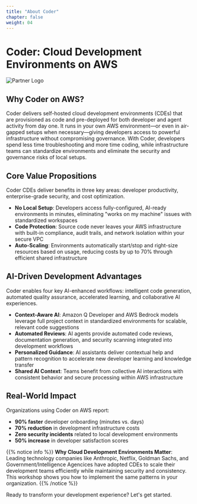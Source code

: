 ```yaml
---
title: "About Coder"
chapter: false
weight: 04
---
```


# Coder: Cloud Development Environments on AWS

![Partner Logo](/images/coder-logo-black.png)

## Why Coder on AWS?

Coder delivers self-hosted cloud development environments (CDEs) that are provisioned as code and pre-deployed for both developer and agent activity from day one. It runs in your own AWS environment—or even in air-gapped setups when necessary—giving developers access to powerful infrastructure without compromising governance. With Coder, developers spend less time troubleshooting and more time coding, while infrastructure teams can standardize environments and eliminate the security and governance risks of local setups.

## Core Value Propositions

Coder CDEs deliver benefits in three key areas: developer productivity, enterprise-grade security, and cost optimization.

- **No Local Setup**: Developers access fully-configured, AI-ready environments in minutes, eliminating "works on my machine" issues with standardized workspaces
- **Code Protection**: Source code never leaves your AWS infrastructure with built-in compliance, audit trails, and network isolation within your secure VPC
- **Auto-Scaling**: Environments automatically start/stop and right-size resources based on usage, reducing costs by up to 70% through efficient shared infrastructure

## AI-Driven Development Advantages

Coder enables four key AI-enhanced workflows: intelligent code generation, automated quality assurance, accelerated learning, and collaborative AI experiences.

- **Context-Aware AI**: Amazon Q Developer and AWS Bedrock models leverage full project context in standardized environments for scalable, relevant code suggestions
- **Automated Reviews**: AI agents provide automated code reviews, documentation generation, and security scanning integrated into development workflows
- **Personalized Guidance**: AI assistants deliver contextual help and pattern recognition to accelerate new developer learning and knowledge transfer
- **Shared AI Context**: Teams benefit from collective AI interactions with consistent behavior and secure processing within AWS infrastructure

## Real-World Impact

Organizations using Coder on AWS report:
- **90% faster** developer onboarding (minutes vs. days)
- **70% reduction** in development infrastructure costs
- **Zero security incidents** related to local development environments
- **50% increase** in developer satisfaction scores

{{% notice info %}}
**Why Cloud Development Environments Matter**: Leading technology companies like Anthropic, Netflix, Goldman Sachs, and Government/Intelligence Agencices have adopted CDEs to scale their development teams efficiently while maintaining security and consistency. This workshop shows you how to implement the same patterns in your organization.
{{% /notice %}}

Ready to transform your development experience? Let's get started.

